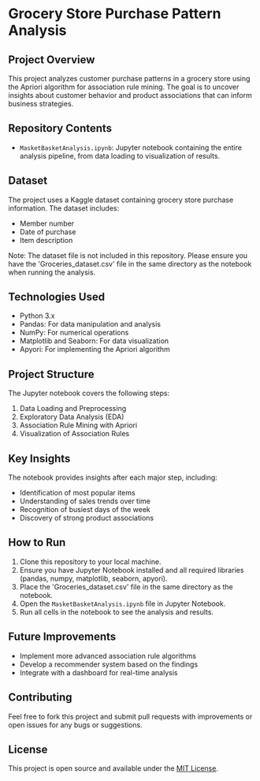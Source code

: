 # Grocery Store Purchase Pattern Analysis

## Project Overview
This project analyzes customer purchase patterns in a grocery store using the Apriori algorithm for association rule mining. The goal is to uncover insights about customer behavior and product associations that can inform business strategies.

## Repository Contents
- `MasketBasketAnalysis.ipynb`: Jupyter notebook containing the entire analysis pipeline, from data loading to visualization of results.

## Dataset
The project uses a Kaggle dataset containing grocery store purchase information. The dataset includes:
- Member number
- Date of purchase
- Item description

Note: The dataset file is not included in this repository. Please ensure you have the 'Groceries_dataset.csv' file in the same directory as the notebook when running the analysis.

## Technologies Used
- Python 3.x
- Pandas: For data manipulation and analysis
- NumPy: For numerical operations
- Matplotlib and Seaborn: For data visualization
- Apyori: For implementing the Apriori algorithm

## Project Structure

The Jupyter notebook covers the following steps:

1. Data Loading and Preprocessing
2. Exploratory Data Analysis (EDA)
3. Association Rule Mining with Apriori
4. Visualization of Association Rules

## Key Insights

The notebook provides insights after each major step, including:
- Identification of most popular items
- Understanding of sales trends over time
- Recognition of busiest days of the week
- Discovery of strong product associations

## How to Run
1. Clone this repository to your local machine.
2. Ensure you have Jupyter Notebook installed and all required libraries (pandas, numpy, matplotlib, seaborn, apyori).
3. Place the 'Groceries_dataset.csv' file in the same directory as the notebook.
4. Open the `MasketBasketAnalysis.ipynb` file in Jupyter Notebook.
5. Run all cells in the notebook to see the analysis and results.

## Future Improvements
- Implement more advanced association rule algorithms
- Develop a recommender system based on the findings
- Integrate with a dashboard for real-time analysis

## Contributing
Feel free to fork this project and submit pull requests with improvements or open issues for any bugs or suggestions.

## License
This project is open source and available under the [MIT License](LICENSE).
